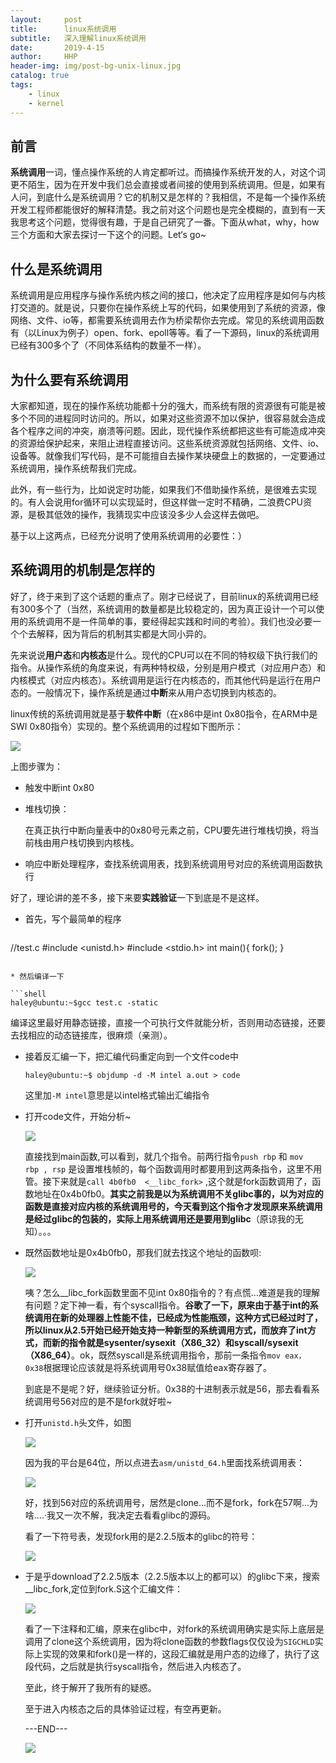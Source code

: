 ```yaml
---
layout:     post
title:      linux系统调用
subtitle:   深入理解linux系统调用
date:       2019-4-15
author:     HHP
header-img: img/post-bg-unix-linux.jpg
catalog: true
tags:
    - linux  
    - kernel
---
```


##  前言

**系统调用**一词，懂点操作系统的人肯定都听过。而搞操作系统开发的人，对这个词更不陌生，因为在开发中我们总会直接或者间接的使用到系统调用。但是，如果有人问，到底什么是系统调用？它的机制又是怎样的？我相信，不是每一个操作系统开发工程师都能很好的解释清楚。我之前对这个问题也是完全模糊的，直到有一天我思考这个问题，觉得很有趣，于是自己研究了一番。下面从what，why，how三个方面和大家去探讨一下这个的问题。Let‘s go~

## 什么是系统调用





系统调用是应用程序与操作系统内核之间的接口，他决定了应用程序是如何与内核打交道的。就是说，只要你在操作系统上写的代码，如果使用到了系统的资源，像网络、文件、io等，都需要系统调用去作为桥梁帮你去完成。常见的系统调用函数有（以Linux为例子）open、fork、epoll等等。看了一下源码，linux的系统调用已经有300多个了（不同体系结构的数量不一样）。

## 为什么要有系统调用

大家都知道，现在的操作系统功能都十分的强大，而系统有限的资源很有可能是被多个不同的进程同时访问的。所以，如果对这些资源不加以保护，很容易就会造成各个程序之间的冲突，崩溃等问题。因此，现代操作系统都把这些有可能造成冲突的资源给保护起来，来阻止进程直接访问。这些系统资源就包括网络、文件、io、设备等。就像我们写代码，是不可能擅自去操作某块硬盘上的数据的，一定要通过系统调用，操作系统帮我们完成。

此外，有一些行为，比如说定时功能，如果我们不借助操作系统，是很难去实现的。有人会说用for循环可以实现延时，但这样做一定时不精确，二浪费CPU资源，是极其低效的操作，我猜现实中应该没多少人会这样去做吧。

基于以上这两点，已经充分说明了使用系统调用的必要性：）



## 系统调用的机制是怎样的

好了，终于来到了这个话题的重点了。刚才已经说了，目前linux的系统调用已经有300多个了（当然，系统调用的数量都是比较稳定的，因为真正设计一个可以使用的系统调用不是一件简单的事，要经得起实践和时间的考验）。我们也没必要一个个去解释，因为背后的机制其实都是大同小异的。

先来说说**用户态**和**内核态**是什么。现代的CPU可以在不同的特权级下执行我们的指令。从操作系统的角度来说，有两种特权级，分别是用户模式（对应用户态）和内核模式（对应内核态）。系统调用是运行在内核态的，而其他代码是运行在用户态的。一般情况下，操作系统是通过**中断**来从用户态切换到内核态的。

linux传统的系统调用就是基于**软件中断**（在x86中是int 0x80指令，在ARM中是SWI 0x80指令）实现的。整个系统调用的过程如下图所示：

![](https://ws3.sinaimg.cn/large/005BYqpgly1g23m2kxwncj312o0kh76w.jpg)

上图步骤为：

* 触发中断int 0x80

* 堆栈切换：

  在真正执行中断向量表中的0x80号元素之前，CPU要先进行堆栈切换，将当前栈由用户栈切换到内核栈。

* 响应中断处理程序，查找系统调用表，找到系统调用号对应的系统调用函数执行
  







好了，理论讲的差不多，接下来要**实践验证**一下到底是不是这样。

* 首先，写个最简单的程序

  ```c
//test.c
#include <unistd.h>
#include <stdio.h>
int main(){
    fork();
}
  ```

* 然后编译一下

  ```shell
  haley@ubuntu:~$gcc test.c -static
  ```

  编译这里最好用静态链接，直接一个可执行文件就能分析，否则用动态链接，还要去找相应的动态链接库，很麻烦（亲测）。

* 接着反汇编一下，把汇编代码重定向到一个文件code中

  ```shell
  haley@ubuntu:~$ objdump -d -M intel a.out > code
  ```

  这里加`-M intel`意思是以intel格式输出汇编指令

* 打开code文件，开始分析~

  ![](https://ws3.sinaimg.cn/large/005BYqpgly1g23k44ljuyj31hc0u0gsz.jpg)

  直接找到main函数,可以看到，就几个指令。前两行指令`push rbp` 和 `mov  rbp , rsp` 是设置堆栈帧的，每个函数调用时都要用到这两条指令，这里不用管。接下来就是`call 4b0fb0  <__libc_fork>`  ,这个就是fork函数调用了，函数地址在0x4b0fb0。**其实之前我是以为系统调用不关glibc事的，以为对应的函数是直接对应内核的系统调用号的，今天看到这个指令才发现原来系统调用是经过glibc的包装的，实际上用系统调用还是要用到glibc**（原谅我的无知）。。。

* 既然函数地址是0x4b0fb0，那我们就去找这个地址的函数呗:

  ![](https://ws3.sinaimg.cn/large/005BYqpgly1g23kmumri9j31hc0u0qaw.jpg)

  咦？怎么__libc_fork函数里面不见int 0x80指令的？有点慌...难道是我的理解有问题？定下神一看，有个syscall指令。**谷歌了一下，原来由于基于int的系统调用在新的处理器上性能不佳，已经成为性能瓶颈，这种方式已经过时了，所以linux从2.5开始已经开始支持一种新型的系统调用方式，而放弃了int方式，而新的指令就是sysenter/sysexit（X86_32）和syscall/sysexit（X86_64）**。ok，既然syscall是系统调用指令，那前一条指令`mov eax， 0x38`根据理论应该就是将系统调用号0x38赋值给eax寄存器了。

  到底是不是呢？好，继续验证分析。0x38的十进制表示就是56，那去看看系统调用号56对应的是不是fork就好啦~

* 打开`unistd.h`头文件，如图

  ![](https://ws3.sinaimg.cn/large/005BYqpgly1g23lbo62c6j30qf0evmyq.jpg)

  因为我的平台是64位，所以点进去`asm/unistd_64.h`里面找系统调用表：

  ![](https://ws3.sinaimg.cn/large/005BYqpgly1g23ldru3tgj30pb0fxabv.jpg)

  好，找到56对应的系统调用号，居然是clone...而不是fork，fork在57啊...为啥....·我又一次不解，我决定去看看glibc的源码。

  看了一下符号表，发现fork用的是2.2.5版本的glibc的符号：

  ![](https://ws3.sinaimg.cn/large/005BYqpgly1g23ln72wd1j30h703swet.jpg)

  

* 于是乎download了2.2.5版本（2.2.5版本以上的都可以）的glibc下来，搜索__libc_fork,定位到fork.S这个汇编文件：

  ![](https://ws3.sinaimg.cn/large/005BYqpgly1g23lqo89d9j31hc0sv43g.jpg)

  看了一下注释和汇编，原来在glibc中，对fork的系统调用确实是实际上底层是调用了clone这个系统调用，因为将clone函数的参数flags仅仅设为`SIGCHLD`实际上实现的效果和fork()是一样的，这段汇编就是用户态的边缘了，执行了这段代码，之后就是执行syscall指令，然后进入内核态了。

  

  至此，终于解开了我所有的疑惑。

  

  至于进入内核态之后的具体验证过程，有空再更新。

  

  

  ---END---

  

  

  ![](https://ws3.sinaimg.cn/large/005BYqpgly1g23m8cwb3hj30c708ct8u.jpg)

  

  








